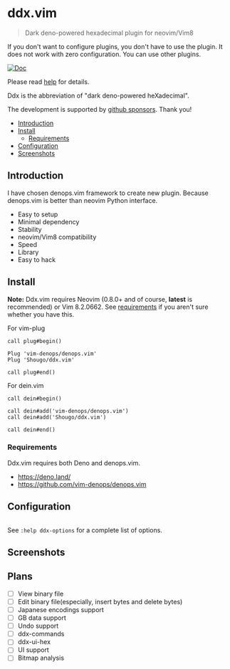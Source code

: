 # ddx.vim

> Dark deno-powered hexadecimal plugin for neovim/Vim8

If you don't want to configure plugins, you don't have to use the plugin. It
does not work with zero configuration. You can use other plugins.

[![Doc](https://img.shields.io/badge/doc-%3Ah%20ddx-orange.svg)](doc/ddx.txt)

Please read [help](doc/ddx.txt) for details.

Ddx is the abbreviation of "dark deno-powered heXadecimal".

The development is supported by
[github sponsors](https://github.com/sponsors/Shougo/). Thank you!

<!-- vim-markdown-toc GFM -->

- [Introduction](#introduction)
- [Install](#install)
  - [Requirements](#requirements)
- [Configuration](#configuration)
- [Screenshots](#screenshots)

<!-- vim-markdown-toc -->

## Introduction

I have chosen denops.vim framework to create new plugin. Because denops.vim is
better than neovim Python interface.

- Easy to setup
- Minimal dependency
- Stability
- neovim/Vim8 compatibility
- Speed
- Library
- Easy to hack

## Install

**Note:** Ddx.vim requires Neovim (0.8.0+ and of course, **latest** is
recommended) or Vim 8.2.0662. See [requirements](#requirements) if you aren't
sure whether you have this.

For vim-plug

```vim
call plug#begin()

Plug 'vim-denops/denops.vim'
Plug 'Shougo/ddx.vim'

call plug#end()
```

For dein.vim

```vim
call dein#begin()

call dein#add('vim-denops/denops.vim')
call dein#add('Shougo/ddx.vim')

call dein#end()
```

### Requirements

Ddx.vim requires both Deno and denops.vim.

- <https://deno.land/>
- <https://github.com/vim-denops/denops.vim>

## Configuration

```vim
```

See `:help ddx-options` for a complete list of options.

## Screenshots

## Plans

- [ ] View binary file
- [ ] Edit binary file(especially, insert bytes and delete bytes)
- [ ] Japanese encodings support
- [ ] GB data support
- [ ] Undo support
- [ ] ddx-commands
- [ ] ddx-ui-hex
- [ ] UI support
- [ ] Bitmap analysis

